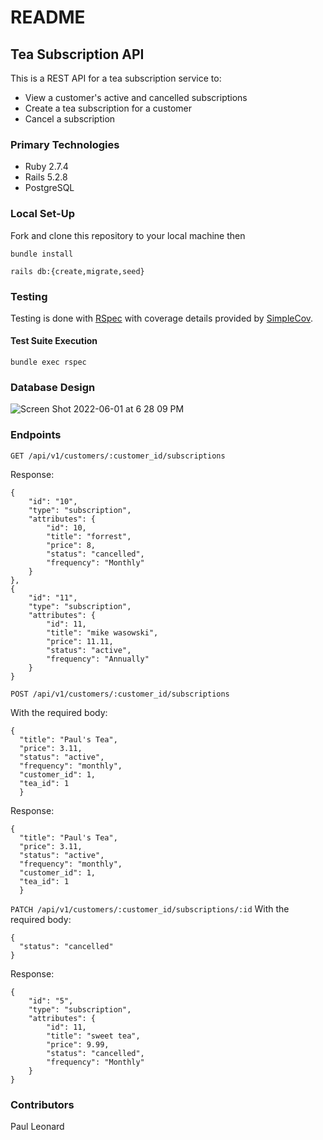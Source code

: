 # README

## Tea Subscription API
This is a REST API for a tea subscription service to:
- View a customer's active and cancelled subscriptions
- Create a tea subscription for a customer
- Cancel a subscription

### Primary Technologies

  - Ruby 2.7.4
  - Rails 5.2.8
  - PostgreSQL


### Local Set-Up

Fork and clone this repository to your local machine then

`bundle install`

`rails db:{create,migrate,seed}`


### Testing

Testing is done with [RSpec](https://rspec.info/) with coverage details provided by [SimpleCov](https://github.com/simplecov-ruby/simplecov).

#### Test Suite Execution

`bundle exec rspec`


### Database Design

![Screen Shot 2022-06-01 at 6 28 09 PM](https://user-images.githubusercontent.com/79022527/171515264-fea0effd-094f-4346-a493-18dc6df70d60.png)

### Endpoints

`GET /api/v1/customers/:customer_id/subscriptions`

Response:

```
{
    "id": "10",
    "type": "subscription",
    "attributes": {
        "id": 10,
        "title": "forrest",
        "price": 8,
        "status": "cancelled",
        "frequency": "Monthly"
    }
},
{
    "id": "11",
    "type": "subscription",
    "attributes": {
        "id": 11,
        "title": "mike wasowski",
        "price": 11.11,
        "status": "active",
        "frequency": "Annually"
    }
}
```


`POST /api/v1/customers/:customer_id/subscriptions`

With the required body:
```
{
  "title": "Paul's Tea",
  "price": 3.11,
  "status": "active",
  "frequency": "monthly",
  "customer_id": 1,
  "tea_id": 1
  }
```
Response:
```
{
  "title": "Paul's Tea",
  "price": 3.11,
  "status": "active",
  "frequency": "monthly",
  "customer_id": 1,
  "tea_id": 1
  }
```

`PATCH /api/v1/customers/:customer_id/subscriptions/:id`
With the required body:
```
{
  "status": "cancelled"
}
```

Response:
```
{
    "id": "5",
    "type": "subscription",
    "attributes": {
        "id": 11,
        "title": "sweet tea",
        "price": 9.99,
        "status": "cancelled",
        "frequency": "Monthly"
    }
}
```

### Contributors

Paul Leonard
